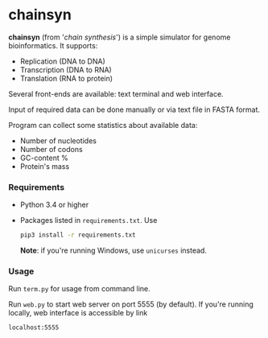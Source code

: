 # chainsyn

**chainsyn** (from '*chain synthesis*') is a simple simulator for genome
bioinformatics. It supports:
- Replication (DNA to DNA)
- Transcription (DNA to RNA)
- Translation (RNA to protein)

Several front-ends are available: text terminal and web interface.

Input of required data can be done manually or via text file in FASTA
format.

Program can collect some statistics about available data:
- Number of nucleotides
- Number of codons
- GC-content %
- Protein's mass

### Requirements

- Python 3.4 or higher
- Packages listed in ```requirements.txt```. Use

    ```bash
    pip3 install -r requirements.txt
    ```
    
    **Note**: if you're running Windows, use ```unicurses``` instead.
    
### Usage

Run ```term.py``` for usage from command line.

Run ```web.py``` to start web server on port 5555 (by default). If you're
running locally, web interface is accessible by link
```text
localhost:5555
```
